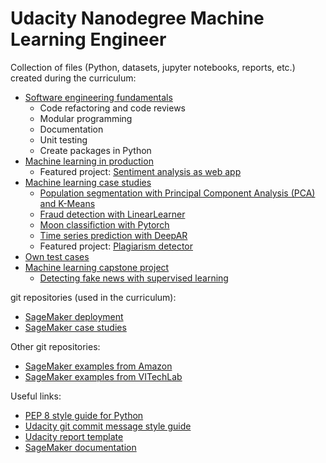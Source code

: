 # Udacity Nanodegree Machine Learning Engineer

Collection of files (Python, datasets, jupyter notebooks, reports, etc.) created during the curriculum:
- [Software engineering fundamentals](https://github.com/benjaminperucco/udacity-nano-mle/tree/master/2_software_engineering_fundamentals)
    - Code refactoring and code reviews
    - Modular programming
    - Documentation
    - Unit testing
    - Create packages in Python
- [Machine learning in production](https://github.com/benjaminperucco/udacity-nano-mle/tree/master/3_machine_learning_in_production)
    - Featured project: [Sentiment analysis as web app](https://github.com/benjaminperucco/udacity-nano-mle/tree/master/3_machine_learning_in_production/3_project)
- [Machine learning case studies](https://github.com/benjaminperucco/udacity-nano-mle/tree/master/4_machine_learning_case_studies)
    - [Population segmentation with Principal Component Analysis (PCA) and K-Means](https://github.com/benjaminperucco/udacity-nano-mle/tree/master/4_machine_learning_case_studies/1_lesson) 
    - [Fraud detection with LinearLearner](https://github.com/benjaminperucco/udacity-nano-mle/tree/master/4_machine_learning_case_studies/2_lesson)
    - [Moon classifiction with Pytorch](https://github.com/benjaminperucco/udacity-nano-mle/tree/master/4_machine_learning_case_studies/4_lesson)
    - [Time series prediction with DeepAR](https://github.com/benjaminperucco/udacity-nano-mle/tree/master/4_machine_learning_case_studies/5_lesson)
    - Featured project: [Plagiarism detector](https://github.com/benjaminperucco/udacity-nano-mle/tree/master/4_machine_learning_case_studies/6_project)
- [Own test cases](https://github.com/benjaminperucco/udacity-nano-mle/tree/master/6_tests/1_scikit_learn)
- [Machine learning capstone project](https://github.com/benjaminperucco/udacity-nano-mle/tree/master/5_capstone_project)
    - [Detecting fake news with supervised learning](https://github.com/benjaminperucco/udacity-nano-mle/blob/master/5_capstone_project/3_report/report.pdf)
    
git repositories (used in the curriculum):
- [SageMaker deployment](https://github.com/udacity/sagemaker-deployment)
- [SageMaker case studies](https://github.com/udacity/ML_SageMaker_Studies)

Other git repositories:
- [SageMaker examples from Amazon](https://github.com/aws/amazon-sagemaker-examples)
- [SageMaker examples from VITechLab](https://github.com/VITechLab/aws-sagemaker-examples)

Useful links:
- [PEP 8 style guide for Python](https://www.python.org/dev/peps/pep-0008)
- [Udacity git commit message style guide](https://udacity.github.io/git-styleguide)
- [Udacity report template](https://github.com/udacity/machine-learning/blob/master/projects/capstone/capstone_report_template.md)
- [SageMaker documentation](https://sagemaker.readthedocs.io/en/stable/index.html)
